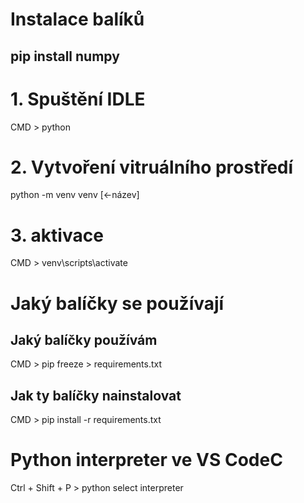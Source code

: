 # Instalace balíků
## pip install numpy

# 1. Spuštění IDLE
CMD > python

# 2. Vytvoření vitruálního prostředí
python -m venv venv [<-název]

# 3. aktivace
CMD > venv\scripts\activate

# Jaký balíčky se používají
## Jaký balíčky používám
CMD > pip freeze > requirements.txt
## Jak ty balíčky nainstalovat
CMD > pip install -r requirements.txt

# Python interpreter ve VS CodeC
Ctrl + Shift + P > python select interpreter